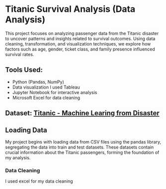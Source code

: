 # Titanic Survival Analysis (Data Analysis) 

This project focuses on analyzing passenger data from the Titanic disaster to uncover patterns and insights related to survival outcomes. Using data cleaning, transformation, and visualization techniques, we explore how factors such as age, gender, ticket class, and family presence influenced survival rates.

## Tools Used:
- Python (Pandas, NumPy)
- Data visualization I used Tableau
- Jupyter Notebook for interactive analysis
- Microsoft Excel for data cleaning

## Dataset: [Titanic - Machine Learing from Disaster](https://www.kaggle.com/competitions/titanic/data)

## Loading Data
My project begins with loading data from CSV files using the pandas library, segregating the data into train and test datasets. These datasets contain crucial information about the Titanic passengers, forming the foundation of my analysis.

### Data Cleaning

I used excel for my data cleaning 








